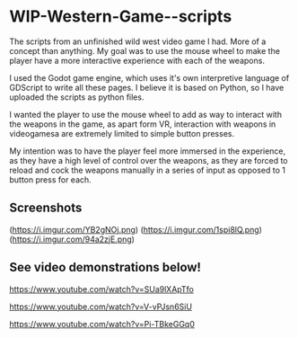 # WIP-Western-Game--scripts
The scripts from an unfinished wild west video game I had. More of a concept than anything. My goal was to use the mouse wheel to make the player have a more interactive experience with each of the weapons.

I used the Godot game engine, which uses it's own interpretive language of GDScript to write all these pages. I believe it is based on Python, so I have uploaded the scripts as python files.

I wanted the player to use the mouse wheel to add as way to interact with the weapons in the game, as apart form VR, interaction with weapons in videogamesa are extremely limited to simple button presses.

My intention was to have the player feel more immersed in the experience, as they have a high level of control over the weapons, as they are forced to reload and cock the weapons manually in a series of input as opposed to 1 button press for each.

## Screenshots

(https://i.imgur.com/YB2gNOj.png)
(https://i.imgur.com/1spi8lQ.png)
(https://i.imgur.com/94a2zjE.png)

## See video demonstrations below!

https://www.youtube.com/watch?v=SUa9lXApTfo

https://www.youtube.com/watch?v=V-vPJsn6SiU

https://www.youtube.com/watch?v=Pi-TBkeGGq0
